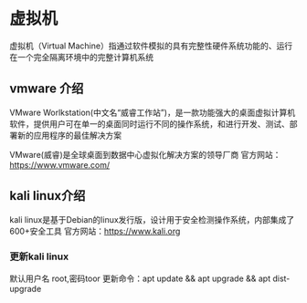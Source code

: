 # 虚拟机

虚拟机（Virtual Machine）指通过软件模拟的具有完整性硬件系统功能的、运行在一个完全隔离环境中的完整计算机系统

## vmware 介绍

VMware Worlkstation(中文名“威睿工作站”)，是一款功能强大的桌面虚拟计算机软件，提供用户可在单一的桌面同时运行不同的操作系统，和进行开发、测试、部署新的应用程序的最佳解决方案

VMware(威睿)是全球桌面到数据中心虚拟化解决方案的领导厂商
官方网站：https://www.vmware.com/

## kali linux介绍

kali linux是基于Debian的linux发行版，设计用于安全检测操作系统，内部集成了600+安全工具
官方网站：https://www.kali.org

### 更新kali linux

默认用户名 root,密码toor
更新命令：apt update && apt upgrade && apt dist-upgrade

